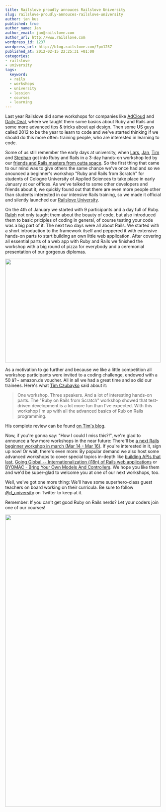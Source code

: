 ```yaml
--- 
title: Railslove proudly annouces Railslove University
slug: railslove-proudly-annouces-railslove-university
author: jan_kus
published: true
author_name: Jan
author_email: jan@railslove.com
author_url: http://www.railslove.com
wordpress_id: 1237
wordpress_url: http://blog.railslove.com/?p=1237
published_at: 2012-02-15 22:25:31 +01:00
categories: 
- railslove
- university
tags: 
  keyword: 
  - rails
  - workshops
  - university
  - lession
  - courses
  - learning
---
```

Last year Railslove did some workshops for companies like <a href="http://adcloud.com/">AdCloud</a> and <a href="http://dailydeal.de/">Daily Deal</a>, where we taught them some basics about Ruby and Rails and some more advanced tips & tricks about api design. Then some US guys called 2012 to be the year to learn to code and we've started thinking if we should do this more often: training people, who are interested in learning to code.

Some of us still remember the early days at university, when <a href="http://railslove.com/lars_brillert">Lars</a>, <a href="http://railslove.com/jan_kus">Jan</a>, <a href="http://railslove.com/tim">Tim</a> and <a href="http://railslove.com/stephan_pavlovic">Stephan</a> got into Ruby and Rails in a 3-day hands-on workshop led by our <a href="http://galaxycats.com/">friends and Rails masters from outta space</a>. So the first thing that came to our mind was to give others the same chance we've once had and so we anounced a beginner's workshop "Ruby and Rails from Scratch" for students of Cologne University of Applied Sciences to take place in early January at our offices. As we've talked to some other developers and friends about it, we quickly found out that there are even more people other than students interested in our intensive Rails training, so we made it official and silently launched our <a href="http://university.railslove.com">Railslove University</a>.

On the 4th of January we started with 9 participants and a day full of Ruby. <a href="http://twitter.com/ralph">Ralph</a> not only taught them about the beauty of code, but also introduced them to basic priciples of coding in general, of course testing your code was a big part of it. The next two days were all about Rails. We started with a short introduction to the framework itself and peppered it with extensive hands-on parts to start building an own little web application. After covering all essential parts of a web app with Ruby and Rails we finished the workshop with a big round of pizza for everybody and a ceremonial presentation of our gorgeous diplomas. 

<a href="http://blog.railslove.com/wp-content/uploads/2012/02/Railslove-Workshops1.jpg"><img src="http://blog.railslove.com/wp-content/uploads/2012/02/Railslove-Workshops1.jpg" alt="" title="Rails from Scratch Team" width="500" height="334" class="aligncenter size-full wp-image-1238" /></a>

As a motivation to go further and because we like a little competition all workshop participants were invited to a coding challenge, endowed with a 50 &acirc;?&not; amazon.de voucher. All in all we had a great time and so did our trainees. Here's what <a href="https://twitter.com/timmes">Tim Czubayko</a> said about it:

<blockquote>One workshop. Three speakers. And a lot of interesting hands-on parts. The "Ruby on Rails from Scratch" workshop showed that test-driven development is a lot more fun than I've expected. With this workshop I'm up with all the advanced basics of Rub on Rails programming.</blockquote>

His complete review can be found <a href="http://timczubayko.de/post/15721461658/ruby-on-rails-from-scratch">on Tim's blog</a>. 

Now, if you're gonna say: "How I could I miss this?!", we're glad to announce a few more workshops in the near future: There'll be <a href="http://university.railslove.com/courses/3">a next Rails beginner workshop in march (Mar 14 - Mar 16)</a>. If you're interested in it, sign up now! Or wait, there's even more: By popular demand we also host some advanced workshops to cover special topics in-depth like <a href="http://university.railslove.com/courses/5">building APIs that last</a>, <a href="http://university.railslove.com/courses/4">Going Global -- Internationalization (i18n) of Rails web applications</a> or <a href="http://university.railslove.com/courses/2">BYOMAC - Bring Your Own Models And Controllers</a>. We hope you like them and we'd be super-glad to welcome you at one of our next workshops, too.

Well, we've got one more thing: We'll have some superhero-class guest teachers on board working on their curricula. Be sure to follow <a href="http://twitter.com/rl_university">@rl_university</a> on Twitter to keep at it.

Remember: If you can't get good Ruby on Rails nerds? Let your coders join one of our courses!

<a href="http://blog.railslove.com/wp-content/uploads/2012/02/Railslove-Workshops.jpg"><img src="http://blog.railslove.com/wp-content/uploads/2012/02/Railslove-Workshops.jpg" alt="" title="Railslove University" width="500" height="940" class="aligncenter size-full wp-image-1239" /></a>
